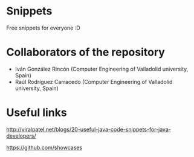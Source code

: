 # Snippets
Free snippets for everyone :D

# Collaborators of the repository

 - Iván González Rincón (Computer Engineering of Valladolid university, Spain)
 - Raúl Rodríguez Carracedo (Computer Engineering of Valladolid university, Spain)

# Useful links
http://viralpatel.net/blogs/20-useful-java-code-snippets-for-java-developers/

https://github.com/showcases
